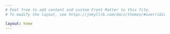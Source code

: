 ```yaml
---
# Feel free to add content and custom Front Matter to this file.
# To modify the layout, see https://jekyllrb.com/docs/themes/#overriding-theme-defaults

layout: home
---
```


<style>
  .wrapper {
    max-width: -webkit-calc(960px - (30px * 2));
    max-width: calc(960px - (30px * 2));
  }
</style>